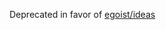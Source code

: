 Deprecated in favor of [egoist/ideas](https://github.com/egoist/ideas/issues?q=is%3Aissue+is%3Aopen+sort%3Aupdated-desc+label%3Aelectron-app)

